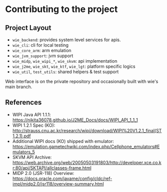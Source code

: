 # Contributing to the project

## Project Layout

- `wie_backend`: provides system level services for apis.
- `wie_cli`: cli for local testing
- `wie_core_arm`: arm emulation
- `wie_jvm_support`: jvm support
- `wie_midp`, `wie_wipi_*`, `wie_skvm`: api implementation
- `wie_j2me`, `wie_skt`, `wie_ktf`, `wie_lgt`: platform specific logics
- `wie_util`, `test_utils`: shared helpers & test support

Web interface is on the private repository and occasionally built with wie's main branch.

## References

- WIPI Java API 1.1.1: https://nikita36078.github.io/J2ME_Docs/docs/WIPI_API_1_1_1
- WIPI 1.2.1 Spec (KO): http://strauss.cnu.ac.kr/research/wipi/download/WIPI%20V1.2.1_final(ST1.2.1).pdf
- Additional WIPI docs (KO) shipped with emulator: https://emulation.gametechwiki.com/index.php/Cellphone_emulators#Emulators_5
- SKVM API Archive: https://web.archive.org/web/20050503191803/http://developer.xce.co.kr:80/api/SKTAPI/allclasses-frame.html
- MIDP 2.0 (JSR-118) Overview: https://docs.oracle.com/javame/config/cldc/ref-impl/midp2.0/jsr118/overview-summary.html
